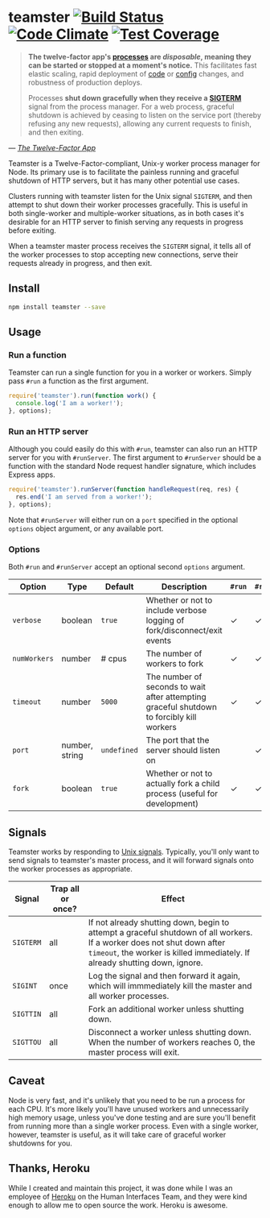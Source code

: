 # teamster [![Build Status](https://travis-ci.org/jclem/teamster.svg?branch=master)](https://travis-ci.org/jclem/teamster)  [![Code Climate](https://codeclimate.com/github/jclem/teamster/badges/gpa.svg)](https://codeclimate.com/github/jclem/teamster) [![Test Coverage](https://codeclimate.com/github/jclem/teamster/badges/coverage.svg)](https://codeclimate.com/github/jclem/teamster)

> **The twelve-factor app's [processes][processes] are *disposable*, meaning
> they can be started or stopped at a moment's notice.** This facilitates fast
> elastic scaling, rapid deployment of [code][code] or [config][config]
> changes, and robustness of production deploys.
>
> Processes **shut down gracefully when they receive a [SIGTERM][sigterm]**
> signal from the process manager. For a web process, graceful shutdown is
> achieved by ceasing to listen on the service port (thereby refusing any new
> requests), allowing any current requests to finish, and then exiting.

*— [The Twelve-Factor App][twelve-factor]*

Teamster is a Twelve-Factor-compliant, Unix-y worker process manager for Node.
Its primary use is to facilitate the painless running and graceful shutdown of
HTTP servers, but it has many other potential use cases.

Clusters running with teamster listen for the Unix signal `SIGTERM`, and then
attempt to shut down their worker processes gracefully. This is useful in both
single-worker and multiple-worker situations, as in both cases it's desirable
for an HTTP server to finish serving any requests in progress before exiting.

When a teamster master process receives the `SIGTERM` signal, it tells all of
the worker processes to stop accepting new connections, serve their requests
already in progress, and then exit.

## Install

```sh
npm install teamster --save
```

## Usage

### Run a function

Teamster can run a single function for you in a worker or workers. Simply pass
`#run` a function as the first argument.

```javascript
require('teamster').run(function work() {
  console.log('I am a worker!');
}, options);
```

### Run an HTTP server

Although you could easily do this with `#run`, teamster can also run an HTTP
server for you with `#runServer`. The first argument to `#runServer`
should be a function with the standard Node request handler signature, which
includes Express apps.

```javascript
require('teamster').runServer(function handleRequest(req, res) {
  res.end('I am served from a worker!');
}, options);
```

Note that `#runServer` will either run on a `port` specified in the optional
`options` object argument, or any available port.

### Options

Both `#run` and `#runServer` accept an optional second `options` argument.

| Option       | Type            | Default     | Description                                                                               | `#run` | `#runServer` |
| ------------ | --------------- | ----------- | ----------------------------                                                              | ------ | ------------ |
| `verbose`    | boolean         | `true`      | Whether or not to include verbose logging of fork/disconnect/exit events                  |   ✓    |      ✓       |
| `numWorkers` | number          | # cpus      | The number of workers to fork                                                             |   ✓    |      ✓       |
| `timeout`    | number          | `5000`      | The number of seconds to wait after attempting graceful shutdown to forcibly kill workers |   ✓    |      ✓       |
| `port`       | number, string  | `undefined` | The port that the server should listen on                                                 |        |      ✓       |
| `fork`       | boolean         | `true`      | Whether or not to actually fork a child process (useful for development)                  |   ✓    |      ✓       |

## Signals

Teamster works by responding to [Unix signals][unix_signals]. Typically, you'll
only want to send signals to teamster's master process, and it will forward
signals onto the worker processes as appropriate.

| Signal    | Trap all or once?       | Effect                                                                                                                                                                                                 |
| --------- | ----------------------- | ----------------------------                                                                                                                                                                           |
| `SIGTERM` | all                     | If not already shutting down, begin to attempt a graceful shutdown of all workers. If a worker does not shut down after `timeout`, the worker is killed immediately. If already shutting down, ignore. |
| `SIGINT`  | once                    | Log the signal and then forward it again, which will immmediately kill the master and all worker processes.                                                                                            |
| `SIGTTIN` | all                     | Fork an additional worker unless shutting down.                                                                                                                                                        |
| `SIGTTOU` | all                     | Disconnect a worker unless shutting down. When the number of workers reaches 0, the master process will exit.                                                                                          |

## Caveat

Node is very fast, and it's unlikely that you need to be run a process for each
CPU. It's more likely you'll have unused workers and unnecessarily high memory
usage, unless you've done testing and are sure you'll benefit from running more
than a single worker process. Even with a single worker, however, teamster is
useful, as it will take care of graceful worker shutdowns for you.

## Thanks, Heroku

While I created and maintain this project, it was done while I was an employee
of [Heroku][heroku] on the Human Interfaces Team, and they were kind enough to
allow me to open source the work. Heroku is awesome.

[unix_signals]: http://en.wikipedia.org/wiki/Unix_signal
[sigterm]: http://en.wikipedia.org/wiki/SIGTERM
[processes]: http://12factor.net/processes
[code]: http://12factor.net/codebase
[config]: http://12factor.net/config
[twelve-factor]: http://12factor.net/disposability
[heroku]: https://www.heroku.com/home
